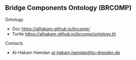 ## Bridge Components Ontology (BRCOMP)

Ontology

* Doc      https://alhakam.github.io/brcomp/
* Turtle   https://alhakam.github.io/brcomp/ontology.ttl


Contacts

* Al-Hakam Hamdan <al-hakam.hamdan@tu-dresden.de>
